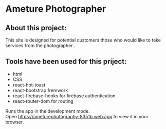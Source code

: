 # Ameture Photographer 


## About this project:
This  site is designed  for potential customers those who would like to take services from the photographer .

## Tools have been used for this priject:
- html
- CSS
- react-hot-toast
- react-bootstrap fremwork
- react-firebase-hooks for firebase authentication
- react-router-dom for routing

Runs the app in the development mode.\
Open https://ameturephotography-8351b.web.app to view it in your browser.

